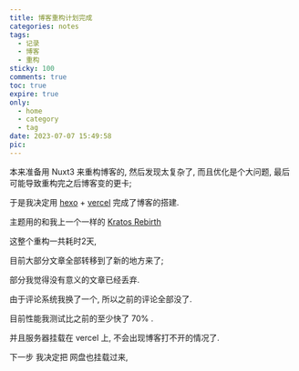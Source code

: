 ```yaml
---
title: 博客重构计划完成
categories: notes
tags:
  - 记录
  - 博客
  - 重构
sticky: 100
comments: true
toc: true
expire: true
only:
  - home
  - category
  - tag
date: 2023-07-07 15:49:58
pic:
---
```



本来准备用 Nuxt3 来重构博客的, 然后发现太复杂了, 而且优化是个大问题, 最后可能导致重构完之后博客变的更卡;

于是我决定用 [hexo](https://hexo.io/zh-cn/)  + [vercel](https://vercel.com/) 完成了博客的搭建.

主题用的和我上一个一样的 [Kratos Rebirth](https://github.com/Candinya/Kratos-Rebirth)

这整个重构一共耗时2天, 

目前大部分文章全部转移到了新的地方来了; 

部分我觉得没有意义的文章已经丢弃.

由于评论系统我换了一个, 所以之前的评论全部没了.

目前性能我测试比之前的至少快了 70% .

并且服务器挂载在 vercel 上, 不会出现博客打不开的情况了. 

下一步 我决定把 网盘也挂载过来, 

